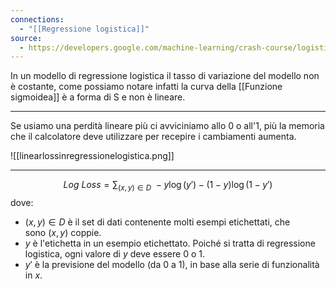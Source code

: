 ```yaml
---
connections:
  - "[[Regressione logistica]]"
source:
  - https://developers.google.com/machine-learning/crash-course/logistic-regression/loss-regularization?hl=it
---
```

In un modello di regressione logistica il tasso di variazione del modello non è costante, come possiamo notare infatti la curva della [[Funzione sigmoidea]] è a forma di S e non è lineare.

---

Se usiamo una perdità lineare più ci avviciniamo allo 0 o all'1, più la memoria che il calcolatore deve utilizzare per recepire i cambiamenti aumenta.

![[linearlossinregressionelogistica.png]]

---
$$Log\ Loss=\sum{}_{(x, y)\in{D}}{\ -y \log{(y')}-(1-y)\log{(1-y')}}$$
dove:

- $(x,y)\in{D}$ è il set di dati contenente molti esempi etichettati, che sono $(x,y)$ coppie.
- $y$ è l'etichetta in un esempio etichettato. Poiché si tratta di regressione logistica, ogni valore di $y$ deve essere 0 o 1.
- $y′$ è la previsione del modello (da 0 a 1), in base alla serie di funzionalità in $x$.